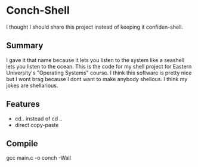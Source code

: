 # Conch-Shell
I thought I should share this project instead of keeping it confiden-shell.
## Summary
I gave it that name because it lets you listen to the system like a seashell lets you listen to the ocean. This is the code for my shell project for Eastern University's "Operating Systems" course. I think this software is pretty nice but I wont brag because I dont want to make anybody shellous. I think my jokes are shellarious.

## Features
- cd.. instead of cd ..
- direct copy-paste

## Compile 
gcc main.c -o conch -Wall
